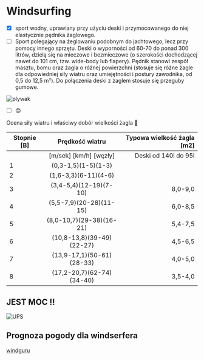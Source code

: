 # Windsurfing

- [x] sport wodny, uprawiany przy użyciu deski i przymocowanego do niej elastycznie pędnika żaglowego. 
- [ ] Sport polegający na żeglowaniu podobnym do jachtowego, lecz przy pomocy innego sprzętu. Deski o wyporności od 60-70 do ponad 300 litrów, dzielą się na mieczowe i bezmieczowe (o szerokości dochodzącej nawet do 101 cm, tzw. wide-body lub flapery). Pędnik stanowi zespół masztu, bomu oraz żagla o różnej powierzchni (stosuje się różne żagle dla odpowiedniej siły wiatru oraz umiejętności i postury zawodnika, od 0,5 do 12,5 m²). Do połączenia deski z żaglem stosuje się przeguby gumowe.

![plywak](https://prezentmarzen.com/blog/wp-content/uploads/2015/04/Karon-Beach-Hotel-Windsurfing.jpg)

- [ ] :blush:

Ocena siły wiatru i właściwy dobór wielkości żagla  :raised_hands:

|Stopnie [B]|Prędkość wiatru|Typowa wielkość żagla [m2]|
|----------|:-------------:|------:|
||[m/sek] [km/h]  [węzły]|Deski od 140l do 95l|
|1|(0,3-1,5)(1-5)(1-3)| |
|2|(1,6-3,3)(6-11)(4-6)||
|3|(3,4-5,4)(12-19)(7-10)|8,0-9,0|
|4|(5,5-7,9)(20-28)(11-15)|6,0-8,5|
|5|(8,0-10,7)(29-38)(16-21) |5,4-7,5|
|6|(10,8-13,8)(39-49)(22-27)|4,5-6,5|
|7|(13,9-17,1)(50-61)(28-33)|4,0-5,0|
|8|(17,2-20,7)(62-74)(34-40)|3,5-4,0|





## JEST MOC !!

![UPS](https://media.giphy.com/media/cAYRqOgjncVqw/giphy.gif)

## Prognoza pogody dla windserfera
[windguru](https://www.windguru.cz/4909.com)
